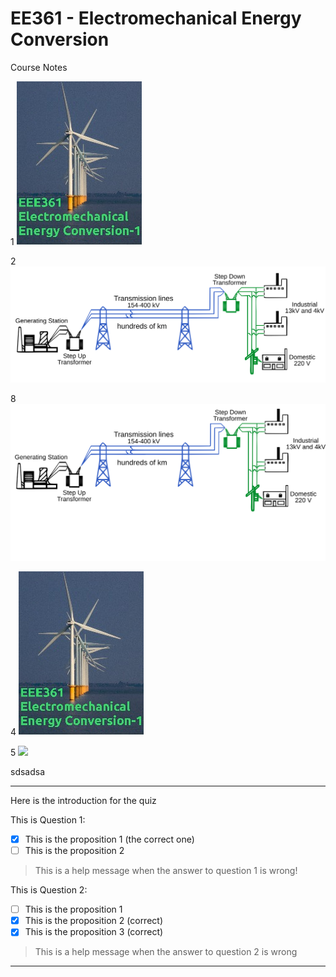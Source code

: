 EE361 - Electromechanical Energy Conversion
=====

Course Notes

1 ![](https://raw.githubusercontent.com/ozank/ee361/master/cover_small.jpg)

2 ![](images/electric_grid.svg)

8 ![](images/electric_grid.png)

4 ![](cover_small.jpg)

5 ![]('cover_small.jpg')

sdsadsa


---

Here is the introduction for the quiz

This is Question 1:
- [x] This is the proposition 1 (the correct one)
- [ ] This is the proposition 2

> This is a help message when the answer to question 1 is wrong!

This is Question 2:
- [ ] This is the proposition 1
- [x] This is the proposition 2 (correct)
- [x] This is the proposition 3 (correct)

> This is a help message when the answer to question 2 is wrong

---
